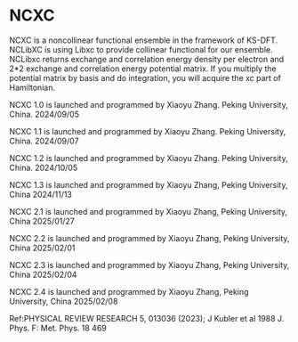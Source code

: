 # NCXC
NCXC is a noncollinear functional ensemble in the framework of KS-DFT.
NCLibXC is using Libxc to provide collinear functional for our ensemble. NCLibxc returns exchange and correlation energy density per electron and 2*2 exchange and correlation energy potential matrix. If you multiply the potential matrix by basis and do integration, you will acquire the xc part of Hamiltonian.

NCXC 1.0 is launched and programmed by Xiaoyu Zhang. Peking University, China. 2024/09/05

NCXC 1.1 is launched and programmed by Xiaoyu Zhang. Peking University, China. 2024/09/07

NCXC 1.2 is launched and programmed by Xiaoyu Zhang. Peking University, China. 2024/10/05

NCXC 1.3 is launched and programmed by Xiaoyu Zhang, Peking University, China 2024/11/13

NCXC 2.1 is launched and programmed by Xiaoyu Zhang, Peking University, China 2025/01/27

NCXC 2.2 is launched and programmed by Xiaoyu Zhang, Peking University, China 2025/02/01

NCXC 2.3 is launched and programmed by Xiaoyu Zhang, Peking University, China 2025/02/04

NCXC 2.4 is launched and programmed by Xiaoyu Zhang, Peking University, China 2025/02/08

Ref:PHYSICAL REVIEW RESEARCH 5, 013036 (2023);  J Kubler et al 1988 J. Phys. F: Met. Phys. 18 469

